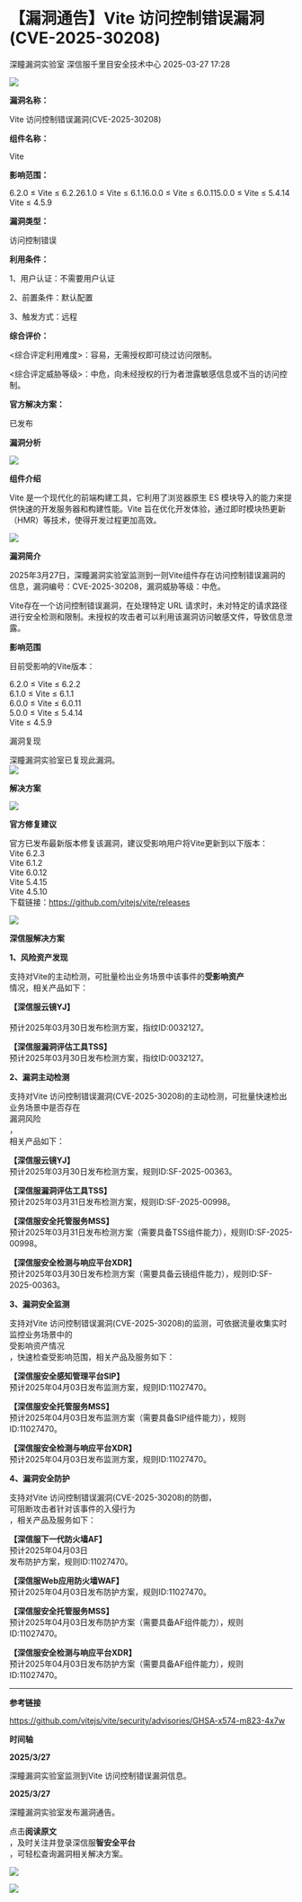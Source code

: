 #  【漏洞通告】Vite 访问控制错误漏洞(CVE-2025-30208)   
深瞳漏洞实验室  深信服千里目安全技术中心   2025-03-27 17:28  
  
![](https://mmbiz.qpic.cn/mmbiz_gif/w8NHw6tcQ5wticwnW9PNOkkqz62HoQfV5x1dZzQIgc48cExGpf6fm3Ggm59ic44Aoald2UGJOB7YcFDeVpwQ8VLg/640?wx_fmt=gif&from=appmsg "")  
  
**漏洞名称：**  
  
Vite 访问控制错误漏洞(CVE-2025-30208)  
  
**组件名称：**  
  
Vite  
  
**影响范围：**  
  
6.2.0 ≤ Vite ≤ 6.2.26.1.0 ≤ Vite ≤ 6.1.16.0.0 ≤ Vite ≤ 6.0.115.0.0 ≤ Vite ≤ 5.4.14Vite ≤ 4.5.9  
  
**漏洞类型：**  
  
访问控制错误  
  
**利用条件：**  
  
1、用户认证：不需要用户认证  
  
2、前置条件：默认配置  
  
3、触发方式：远程  
  
**综合评价：**  
  
<综合评定利用难度>：容易，无需授权即可绕过访问限制。  
  
<综合评定威胁等级>：中危，向未经授权的行为者泄露敏感信息或不当的访问控制。  
  
**官方解决方案：**  
  
已发布  
  
  
  
  
**漏洞分析**  
  
![](https://mmbiz.qpic.cn/mmbiz_gif/w8NHw6tcQ5wticwnW9PNOkkqz62HoQfV5B4R5kicy16sehESLjCbpQiaWPYRuXU4S05w9cWvVoiaWiaQVAO7BHXzCibQ/640?wx_fmt=gif&from=appmsg "")  
  
**组件介绍**  
  
Vite 是一个现代化的前端构建工具，它利用了浏览器原生 ES 模块导入的能力来提供快速的开发服务器和构建性能。Vite 旨在优化开发体验，通过即时模块热更新（HMR）等技术，使得开发过程更加高效。  
  
![](https://mmbiz.qpic.cn/mmbiz_gif/w8NHw6tcQ5wticwnW9PNOkkqz62HoQfV5B4R5kicy16sehESLjCbpQiaWPYRuXU4S05w9cWvVoiaWiaQVAO7BHXzCibQ/640?wx_fmt=gif&from=appmsg "")  
  
**漏洞简介**  
  
2025年3月27日，深瞳漏洞实验室监测到一则Vite组件存在访问控制错误漏洞的信息，漏洞编号：CVE-2025-30208，漏洞威胁等级：中危。  
  
Vite存在一个访问控制错误漏洞，在处理特定 URL 请求时，未对特定的请求路径进行安全检测和限制。未授权的攻击者可以利用该漏洞访问敏感文件，导致信息泄露。  
  
  
  
  
**影响范围**  
  
目前受影响的Vite版本：  
  
6.2.0 ≤ Vite ≤ 6.2.2  
6.1.0 ≤ Vite ≤ 6.1.1  
6.0.0 ≤ Vite ≤ 6.0.11  
5.0.0 ≤ Vite ≤ 5.4.14  
Vite ≤ 4.5.9  
  
  
  
  
漏洞复现  
  
深瞳漏洞实验室已复现此漏洞。  
![](https://mmbiz.qpic.cn/mmbiz_png/w8NHw6tcQ5wdDJZo64LMjUu0tvLx4gb7CBrfbxW8LFlz8z1qzPeeym4PDV6QGEPx5YlP3rvLGBPNNS9WP6kTkw/640?wx_fmt=png&from=appmsg "")  
  
  
  
  
**解决方案**  
  
![](https://mmbiz.qpic.cn/mmbiz_gif/w8NHw6tcQ5wticwnW9PNOkkqz62HoQfV5B4R5kicy16sehESLjCbpQiaWPYRuXU4S05w9cWvVoiaWiaQVAO7BHXzCibQ/640?wx_fmt=gif&from=appmsg "")  
  
**官方修复建议**  
  
  
官方已发布最新版本修复该漏洞，建议受影响用户将Vite更新到以下版本：  
Vite 6.2.3  
Vite 6.1.2  
Vite 6.0.12  
Vite 5.4.15  
Vite 4.5.10  
下载链接：https://github.com/vitejs/vite/releases  
  
![](https://mmbiz.qpic.cn/mmbiz_gif/w8NHw6tcQ5wticwnW9PNOkkqz62HoQfV5B4R5kicy16sehESLjCbpQiaWPYRuXU4S05w9cWvVoiaWiaQVAO7BHXzCibQ/640?wx_fmt=gif&from=appmsg "")  
  
**深信服解决方案**  
  
  
**1、风险资产发现**  
  
支持对Vite的主动检测，可批量检出业务场景中该事件的**受影响资产**  
情况，相关产品如下：  
  
**【深信服云镜YJ】**  
   
预计2025年03月30日发布检测方案，指纹ID:0032127。  
  
**【深信服漏洞评估工具TSS】**  
预计2025年03月30日发布检测方案，指纹ID:0032127。  
  
**2、漏洞主动检测**  
  
支持对Vite 访问控制错误漏洞(CVE-2025-30208)的主动检测，可批量快速检出业务场景中是否存在  
漏洞风险  
，  
相关产品如下：  
  
**【深信服云镜YJ】**  
预计2025年03月30日发布检测方案，规则ID:SF-2025-00363。  
  
**【深信服漏洞评估工具TSS】**  
预计2025年03月31日发布检测方案，规则ID:SF-2025-00998。  
  
**【深信服安全托管服务MSS】**  
预计2025年03月31日发布检测方案（需要具备TSS组件能力），规则ID:SF-2025-00998。  
  
**【深信服安全检测与响应平台XDR】**  
预计2025年03月30日发布检测方案（需要具备云镜组件能力），规则ID:SF-2025-00363。  
  
**3、漏洞安全监测**  
  
支持对Vite 访问控制错误漏洞(CVE-2025-30208)的监测，可依据流量收集实时监控业务场景中的  
受影响资产情况  
，快速检查受影响范围，相关产品及服务如下：  
  
**【深信服安全感知管理平台SIP】**  
预计2025年04月03日发布监测方案，规则ID:11027470。  
  
**【深信服安全托管服务MSS】**  
预计2025年04月03日发布监测方案（需要具备SIP组件能力），规则ID:11027470。  
  
**【深信服安全检测与响应平台XDR】**  
预计2025年04月03日发布监测方案，规则ID:11027470。  
  
**4、漏洞安全防护**  
  
支持对Vite 访问控制错误漏洞(CVE-2025-30208)的防御，  
可阻断攻击者针对该事件的入侵行为  
，相关产品及服务如下：  
  
**【深信服下一代防火墙AF】**  
预计2025年04月03日  
发布防护方案，规则ID:11027470。  
  
**【深信服Web应用防火墙WAF】**  
预计2025年04月03日发布防护方案，规则ID:11027470。  
  
**【深信服安全托管服务MSS】**  
预计2025年04月03日发布防护方案（需要具备AF组件能力），规则ID:11027470。  
  
**【深信服安全检测与响应平台XDR】**  
预计2025年04月03日发布防护方案（需要具备AF组件能力），规则ID:11027470。  
  
****  
  
**参考链接**  
  
  
https://github.com/vitejs/vite/security/advisories/GHSA-x574-m823-4x7w  
  
  
  
  
**时间轴**  
  
  
  
**2025/3/27**  
  
深瞳漏洞实验室监测到Vite 访问控制错误漏洞信息。  
  
  
**2025/3/27**  
  
深瞳漏洞实验室发布漏洞通告。  
  
  
点击**阅读原文**  
，及时关注并登录深信服**智安全平台**  
，可轻松查询漏洞相关解决方案。  
  
![](https://mmbiz.qpic.cn/mmbiz_png/w8NHw6tcQ5wdDJZo64LMjUu0tvLx4gb72CP3MZ6rRuTQtxgNAj8k80lqgdPUWzDRWHU4Ia5HNOuxpFdWtgU6sg/640?wx_fmt=png&from=appmsg "")  
  
  
![](https://mmbiz.qpic.cn/mmbiz_png/w8NHw6tcQ5wticwnW9PNOkkqz62HoQfV5ibpMxIN1Dv0aKCNVgiaaCbhbgic6dBgK607321iadDlWayykUH47ERwR3w/640?wx_fmt=png&from=appmsg "")  
  
  
